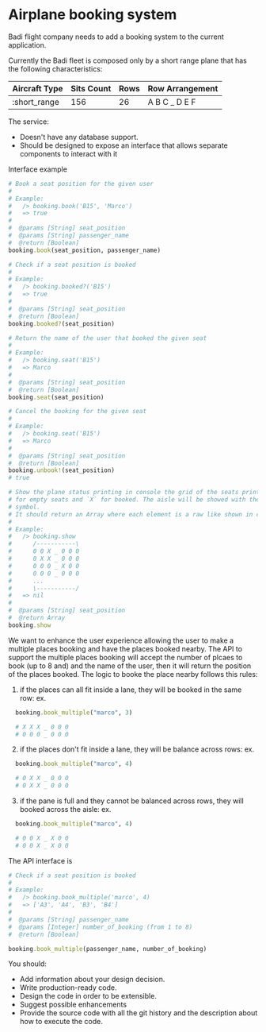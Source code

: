 # Airplane booking system

Badi flight company needs to add a booking system to the current application.

Currently the Badi fleet is composed only by a short range plane that has the following characteristics:

| Aircraft Type | Sits Count  | Rows        | Row Arrangement          |
|---------------|-------------|-------------|--------------------------|
| :short_range  | 156         | 26          | A B C _ D E F            |


The service:

- Doesn't have any database support.
- Should be designed to expose an interface that allows separate components to interact with it

Interface example

```ruby
# Book a seat position for the given user
#
# Example:
#   /> booking.book('B15', 'Marco')
#   => true
#
#  @params [String] seat_position
#  @params [String] passenger_name
#  @return [Boolean]
booking.book(seat_position, passenger_name)

# Check if a seat position is booked
#
# Example:
#   /> booking.booked?('B15')
#   => true
#
#  @params [String] seat_position
#  @return [Boolean]
booking.booked?(seat_position)

# Return the name of the user that booked the given seat
#
# Example:
#   /> booking.seat('B15')
#   => Marco
#
#  @params [String] seat_position
#  @return [Boolean]
booking.seat(seat_position)

# Cancel the booking for the given seat
#
# Example:
#   /> booking.seat('B15')
#   => Marco
#
#  @params [String] seat_position
#  @return [Boolean]
booking.unbook!(seat_position)
# true

# Show the plane status printing in console the grid of the seats printing `0`
# for empty seats and `X` for booked. The aisle will be showed with the `_`
# symbol.
# It should return an Array where each element is a raw like shown in console.
#
# Example:
#   /> booking.show
#      /-----------\
#      0 0 X _ 0 0 0
#      0 X X _ 0 0 0
#      0 0 0 _ X 0 0
#      0 0 0 _ 0 0 0
#      ...
#      \-----------/
#   => nil
#
#  @params [String] seat_position
#  @return Array
booking.show
```

We want to enhance the user experience allowing the user to make a multiple places booking and have the places booked nearby. The API to support the multiple places booking will accept the number of plcaes to book (up to 8 and) and the name of the user, then it will return the position of the places booked.
The logic to booke the place nearby follows this rules:

1) if the places can all fit inside a lane, they will be booked in the same row:
ex.
```ruby
  booking.book_multiple("marco", 3)

  # X X X _ 0 0 0
  # 0 0 0 _ 0 0 0
```

2) if the places don't fit inside a lane, they will be balance across rows:
ex.
```ruby
  booking.book_multiple("marco", 4)

  # 0 X X _ 0 0 0
  # 0 X X _ 0 0 0
```

3) if the pane is full and they cannot be balanced across rows, they will booked across the aisle:
ex.
```ruby
  booking.book_multiple("marco", 4)

  # 0 0 X _ X 0 0
  # 0 0 X _ X 0 0
```

The API interface is

```ruby
# Check if a seat position is booked
#
# Example:
#   /> booking.book_multiple('marco', 4)
#   => ['A3', 'A4', 'B3', 'B4']
#
#  @params [String] passenger_name
#  @params [Integer] number_of_booking (from 1 to 8)
#  @return [Boolean]

booking.book_multiple(passenger_name, number_of_booking)
```

You should:

- Add information about your design decision.
- Write production-ready code.
- Design the code in order to be extensible.
- Suggest possible enhancements
- Provide the source code with all the git history and the description about how to execute the code.
